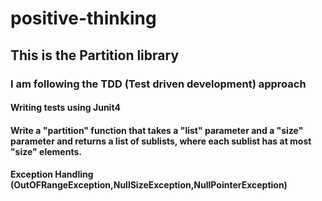 # positive-thinking
## This is the Partition library
### I am following the TDD (Test driven development) approach
#### Writing tests using Junit4
#### Write a "partition" function that takes a "list" parameter and a "size" parameter and returns a list of sublists, where each sublist has at most "size" elements.
#### Exception Handling (OutOFRangeException,NullSizeException,NullPointerException)
